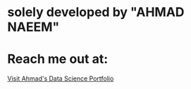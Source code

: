 # solely developed by "AHMAD NAEEM"
# Reach me out at:
<a href="https://datascienceportfol.io/ahmadinit">Visit Ahmad's Data Science Portfolio</a>

